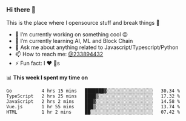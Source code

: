 ### Hi there 👋

<!--
**a233894432/a233894432** is a ✨ _special_ ✨ repository because its `README.md` (this file) appears on your GitHub profile.

Here are some ideas to get you started:

- 🔭 I’m currently working on ...
- 🌱 I’m currently learning ...
- 👯 I’m looking to collaborate on ...
- 🤔 I’m looking for help with ...
- 💬 Ask me about ...
- 📫 How to reach me: ...
- 😄 Pronouns: ...
- ⚡ Fun fact: ...
-->
 
 
This is the place where I opensource stuff and break things :rofl:

- 🔭 I’m currently working on something cool :wink:
- 🌱 I’m currently learning AI, ML and Block Chain
- 💬 Ask me about anything related to Javascript/Typescript/Python
- 📫 How to reach me: [@233894432](https://twitter.com/233894432)
- ⚡ Fun fact: I :heart: :dog:s

📊 **This week I spent my time on**
<!--START_SECTION:waka-->
```text
Go           4 hrs 15 mins   ███████▓░░░░░░░░░░░░░░░░░   30.34 % 
TypeScript   2 hrs 25 mins   ████▒░░░░░░░░░░░░░░░░░░░░   17.32 % 
JavaScript   2 hrs 2 mins    ███▓░░░░░░░░░░░░░░░░░░░░░   14.58 % 
Vue.js       1 hr 55 mins    ███▒░░░░░░░░░░░░░░░░░░░░░   13.74 % 
HTML         1 hr 2 mins     ██░░░░░░░░░░░░░░░░░░░░░░░   07.42 % 
```
<!--END_SECTION:waka-->
